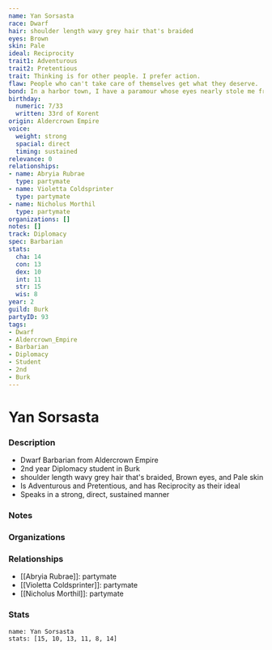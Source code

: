 ```yaml
---
name: Yan Sorsasta
race: Dwarf
hair: shoulder length wavy grey hair that's braided
eyes: Brown
skin: Pale
ideal: Reciprocity
trait1: Adventurous
trait2: Pretentious
trait: Thinking is for other people. I prefer action.
flaw: People who can't take care of themselves get what they deserve.
bond: In a harbor town, I have a paramour whose eyes nearly stole me from the sea.
birthday:
  numeric: 7/33
  written: 33rd of Korent
origin: Aldercrown Empire
voice:
  weight: strong
  spacial: direct
  timing: sustained
relevance: 0
relationships:
- name: Abryia Rubrae
  type: partymate
- name: Violetta Coldsprinter
  type: partymate
- name: Nicholus Morthil
  type: partymate
organizations: []
notes: []
track: Diplomacy
spec: Barbarian
stats:
  cha: 14
  con: 13
  dex: 10
  int: 11
  str: 15
  wis: 8
year: 2
guild: Burk
partyID: 93
tags:
- Dwarf
- Aldercrown_Empire
- Barbarian
- Diplomacy
- Student
- 2nd
- Burk
---
```

# Yan Sorsasta
### Description
- Dwarf Barbarian from Aldercrown Empire
- 2nd year Diplomacy student in Burk
- shoulder length wavy grey hair that's braided, Brown eyes, and Pale skin
- Is Adventurous and Pretentious, and has Reciprocity as their ideal
- Speaks in a strong, direct, sustained manner

### Notes

### Organizations

### Relationships
- [[Abryia Rubrae]]: partymate
- [[Violetta Coldsprinter]]: partymate
- [[Nicholus Morthil]]: partymate

### Stats
```statblock
name: Yan Sorsasta
stats: [15, 10, 13, 11, 8, 14]
```